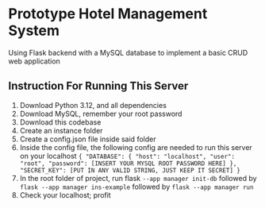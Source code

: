 # Prototype Hotel Management System

Using Flask backend with a MySQL database to implement a basic CRUD web application

## Instruction For Running This Server

1. Download Python 3.12, and all dependencies
2. Download MySQL, remember your root password
3. Download this codebase
4. Create an instance folder
5. Create a config.json file inside said folder
6. Inside the config file, the following config are needed to run this server on your localhost
`{
    "DATABASE": {
        "host": "localhost",
        "user": "root",
        "password": [INSERT YOUR MYSQL ROOT PASSWORD HERE]
    },
    "SECRET_KEY": [PUT IN ANY VALID STRING, JUST KEEP IT SECRET]
}`
7. In the root folder of project, run flask `--app manager init-db` followed by `flask --app manager ins-example` followed by `flask --app manager run`
8. Check your localhost; profit
